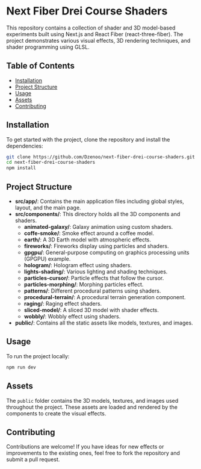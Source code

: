 # Next Fiber Drei Course Shaders

This repository contains a collection of shader and 3D model-based experiments built using Next.js and React Fiber (react-three-fiber). The project demonstrates various visual effects, 3D rendering techniques, and shader programming using GLSL.

## Table of Contents

- [Installation](#installation)
- [Project Structure](#project-structure)
- [Usage](#usage)
- [Assets](#assets)
- [Contributing](#contributing)

## Installation

To get started with the project, clone the repository and install the dependencies:

```bash
git clone https://github.com/Dzenoo/next-fiber-drei-course-shaders.git
cd next-fiber-drei-course-shaders
npm install
```

## Project Structure

- **src/app/**: Contains the main application files including global styles, layout, and the main page.
- **src/components/**: This directory holds all the 3D components and shaders.
  - **animated-galaxy/**: Galaxy animation using custom shaders.
  - **coffe-smoke/**: Smoke effect around a coffee model.
  - **earth/**: A 3D Earth model with atmospheric effects.
  - **fireworks/**: Fireworks display using particles and shaders.
  - **gpgpu/**: General-purpose computing on graphics processing units (GPGPU) example.
  - **hologram/**: Hologram effect using shaders.
  - **lights-shading/**: Various lighting and shading techniques.
  - **particles-cursor/**: Particle effects that follow the cursor.
  - **particles-morphing/**: Morphing particles effect.
  - **patterns/**: Different procedural patterns using shaders.
  - **procedural-terrain/**: A procedural terrain generation component.
  - **raging/**: Raging effect shaders.
  - **sliced-model/**: A sliced 3D model with shader effects.
  - **wobbly/**: Wobbly effect using shaders.
- **public/**: Contains all the static assets like models, textures, and images.

## Usage

To run the project locally:

```bash
npm run dev
```

## Assets

The `public` folder contains the 3D models, textures, and images used throughout the project. These assets are loaded and rendered by the components to create the visual effects.

## Contributing

Contributions are welcome! If you have ideas for new effects or improvements to the existing ones, feel free to fork the repository and submit a pull request.
